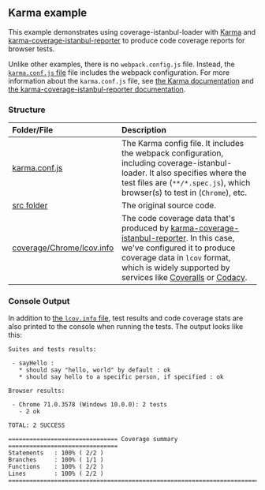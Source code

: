 Karma example
------------------------------------

This example demonstrates using coverage-istanbul-loader with [Karma](https://karma-runner.github.io/3.0/index.html) and [karma-coverage-istanbul-reporter](https://github.com/mattlewis92/karma-coverage-istanbul-reporter) to produce code coverage reports for browser tests.

Unlike other examples, there is no `webpack.config.js` file.  Instead, the [`karma.conf.js` file](karma.conf.js) file includes the webpack configuration. For more information about the `karma.conf.js` file, see [the Karma documentation](https://karma-runner.github.io/3.0/config/configuration-file.html) and [the karma-coverage-istanbul-reporter documentation](https://github.com/mattlewis92/karma-coverage-istanbul-reporter#configuration).



### Structure

|Folder/File                                             |Description
|:-------------------------------------------------------|:----------------------------------------------------
|[karma.conf.js](karma.conf.js)                          |The Karma config file.  It includes the webpack configuration, including coverage-istanbul-loader.  It also specifies where the test files are (`**/*.spec.js`), which browser(s) to test in (`Chrome`), etc.
|[src folder](src)                                       |The original source code.
|[coverage/Chrome/lcov.info](coverage/Chrome/lcov.info)  |The code coverage data that's produced by [karma-coverage-istanbul-reporter](https://github.com/mattlewis92/karma-coverage-istanbul-reporter). In this case, we've configured it to produce coverage data in `lcov` format, which is widely supported by services like [Coveralls](https://coveralls.io/) or [Codacy](https://www.codacy.com/).


### Console Output
In addition to [the `lcov.info` file](coverage/Chrome/lcov.info), test results and code coverage stats are also printed to the console when running the tests.  The output looks like this:

```
Suites and tests results:

 - sayHello :
   * should say "hello, world" by default : ok
   * should say hello to a specific person, if specified : ok

Browser results:

 - Chrome 71.0.3578 (Windows 10.0.0): 2 tests
   - 2 ok

TOTAL: 2 SUCCESS

=============================== Coverage summary ===============================
Statements   : 100% ( 2/2 )
Branches     : 100% ( 1/1 )
Functions    : 100% ( 2/2 )
Lines        : 100% ( 2/2 )
================================================================================
```
